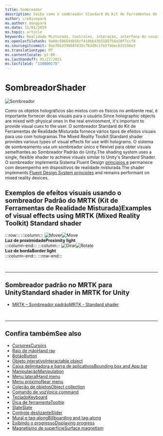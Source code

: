 ```yaml
---
title: Sombreador
description: Saiba como o sombreador Standard do Kit de Ferramentas de Realidade Misturada fornece vários tipos de efeitos visuais que podem ser usados com hologramas em seus aplicativos de realidade misturada.
author: cre8ivepark
ms.author: dongpark
ms.date: 11/01/2019
ms.topic: article
keywords: Realidade Misturada, Controles, interação, interface do usuário, experiência do usuário, sombreador, headset de realidade misturada, headset de realidade misturada do Windows, headset de realidade virtual, HoloLens, MRTK, Kit de Ferramentas de Realidade Misturada, efeitos visuais
ms.openlocfilehash: 9a60c5065ddb5bcf410bb43b318575da50f7ccf8
ms.sourcegitcommit: 9ae76b339968f035c703d9c1fe57ddecb33198e3
ms.translationtype: MT
ms.contentlocale: pt-BR
ms.lasthandoff: 05/27/2021
ms.locfileid: "110600175"
---
```

# <a name="shader"></a><span data-ttu-id="5316d-104">Sombreador</span><span class="sxs-lookup"><span data-stu-id="5316d-104">Shader</span></span>

![Sombreador](images/UX_Hero_StandardShader.jpg)

<span data-ttu-id="5316d-106">Como os objetos holográficos são mistos com os físicos no ambiente real, é importante fornecer dicas visuais para o usuário.</span><span class="sxs-lookup"><span data-stu-id="5316d-106">Since holographic objects are mixed with physical ones in the real environment, it's important to provide visual cues to the user.</span></span> <span data-ttu-id="5316d-107">O sombreador Standard do Kit de Ferramentas de Realidade Misturada fornece vários tipos de efeitos visuais para uso com hologramas.</span><span class="sxs-lookup"><span data-stu-id="5316d-107">The Mixed Reality Toolkit Standard shader provides various types of visual effects for use with holograms.</span></span> <span data-ttu-id="5316d-108">O sistema de sombreamento usa um sombreador único e flexível para obter visuais semelhantes ao Sombreador Padrão do Unity.</span><span class="sxs-lookup"><span data-stu-id="5316d-108">The shading system uses a single, flexible shader to achieve visuals similar to Unity's Standard Shader.</span></span> <span data-ttu-id="5316d-109">O sombreador implementa Sistema Fluent Design [princípios e](https://www.microsoft.com/design/fluent/#/) permanece com desempenho em dispositivos de realidade misturada.</span><span class="sxs-lookup"><span data-stu-id="5316d-109">The shader implements [Fluent Design System principles](https://www.microsoft.com/design/fluent/#/) and remains performant on mixed reality devices.</span></span>
<br>

## <a name="examples-of-visual-effects-using-mrtk-mixed-reality-toolkit-standard-shader"></a><span data-ttu-id="5316d-110">Exemplos de efeitos visuais usando o sombreador Padrão do MRTK (Kit de Ferramentas de Realidade Misturada)</span><span class="sxs-lookup"><span data-stu-id="5316d-110">Examples of visual effects using MRTK (Mixed Reality Toolkit) Standard shader</span></span> 
:::row:::
    :::column:::
       <span data-ttu-id="5316d-111">![Mover](images/UX_Button_Affordance_ProximityLight.jpg)</span><span class="sxs-lookup"><span data-stu-id="5316d-111">![Move](images/UX_Button_Affordance_ProximityLight.jpg)</span></span><br>
       <span data-ttu-id="5316d-112">**Luz de proximidade**</span><span class="sxs-lookup"><span data-stu-id="5316d-112">**Proximity light**</span></span><br>
    :::column-end:::
    :::column:::
       <span data-ttu-id="5316d-113">![Girar](images/UX_Button_Affordance_FocusHighlight.jpg)</span><span class="sxs-lookup"><span data-stu-id="5316d-113">![Rotate](images/UX_Button_Affordance_FocusHighlight.jpg)</span></span><br>
        <span data-ttu-id="5316d-114">**Luz de borda**</span><span class="sxs-lookup"><span data-stu-id="5316d-114">**Border light**</span></span><br>
    :::column-end:::
:::row-end:::

<br>

---

## <a name="standard-shader-in-mrtk-for-unity"></a><span data-ttu-id="5316d-115">Sombreador padrão no MRTK para Unity</span><span class="sxs-lookup"><span data-stu-id="5316d-115">Standard shader in MRTK for Unity</span></span>

* [<span data-ttu-id="5316d-116">MRTK – Sombreador padrão</span><span class="sxs-lookup"><span data-stu-id="5316d-116">MRTK - Standard shader</span></span>](/windows/mixed-reality/mrtk-unity/features/rendering/mrtk-standard-shader)

<br>

---

## <a name="see-also"></a><span data-ttu-id="5316d-117">Confira também</span><span class="sxs-lookup"><span data-stu-id="5316d-117">See also</span></span>

* [<span data-ttu-id="5316d-118">Cursores</span><span class="sxs-lookup"><span data-stu-id="5316d-118">Cursors</span></span>](cursors.md)
* [<span data-ttu-id="5316d-119">Raio de mão</span><span class="sxs-lookup"><span data-stu-id="5316d-119">Hand ray</span></span>](point-and-commit.md)
* [<span data-ttu-id="5316d-120">Botão</span><span class="sxs-lookup"><span data-stu-id="5316d-120">Button</span></span>](button.md)
* [<span data-ttu-id="5316d-121">Objeto interativo</span><span class="sxs-lookup"><span data-stu-id="5316d-121">Interactable object</span></span>](interactable-object.md)
* [<span data-ttu-id="5316d-122">Caixa delimitadora e barra de aplicativos</span><span class="sxs-lookup"><span data-stu-id="5316d-122">Bounding box and App bar</span></span>](app-bar-and-bounding-box.md)
* [<span data-ttu-id="5316d-123">Manipulação</span><span class="sxs-lookup"><span data-stu-id="5316d-123">Manipulation</span></span>](direct-manipulation.md)
* [<span data-ttu-id="5316d-124">Menu lateral</span><span class="sxs-lookup"><span data-stu-id="5316d-124">Hand menu</span></span>](hand-menu.md)
* [<span data-ttu-id="5316d-125">Menu próximo</span><span class="sxs-lookup"><span data-stu-id="5316d-125">Near menu</span></span>](near-menu.md)
* [<span data-ttu-id="5316d-126">Coleção de objetos</span><span class="sxs-lookup"><span data-stu-id="5316d-126">Object collection</span></span>](object-collection.md)
* [<span data-ttu-id="5316d-127">Comando de voz</span><span class="sxs-lookup"><span data-stu-id="5316d-127">Voice command</span></span>](voice-input.md)
* [<span data-ttu-id="5316d-128">Teclado</span><span class="sxs-lookup"><span data-stu-id="5316d-128">Keyboard</span></span>](keyboard.md)
* [<span data-ttu-id="5316d-129">Dica de ferramenta</span><span class="sxs-lookup"><span data-stu-id="5316d-129">Tooltip</span></span>](tooltip.md)
* [<span data-ttu-id="5316d-130">Slate</span><span class="sxs-lookup"><span data-stu-id="5316d-130">Slate</span></span>](slate.md)
* [<span data-ttu-id="5316d-131">Controle deslizante</span><span class="sxs-lookup"><span data-stu-id="5316d-131">Slider</span></span>](slider.md)
* [<span data-ttu-id="5316d-132">Mural e tag-along</span><span class="sxs-lookup"><span data-stu-id="5316d-132">Billboarding and tag-along</span></span>](billboarding-and-tag-along.md)
* [<span data-ttu-id="5316d-133">Exibindo o progresso</span><span class="sxs-lookup"><span data-stu-id="5316d-133">Displaying progress</span></span>](progress.md)
* [<span data-ttu-id="5316d-134">Magnetismo de superfície</span><span class="sxs-lookup"><span data-stu-id="5316d-134">Surface magnetism</span></span>](surface-magnetism.md)